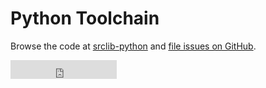# Python Toolchain

Browse the code at [srclib-python](https://sourcegraph.com/sourcegraph/srclib-python) and [file issues on GitHub](https://github.com/sourcegraph/srclib-python).

<iframe src="http://ghbtns.com/github-btn.html?user=sourcegraph&repo=srclib-python&type=watch&count=true&size=large"
  allowtransparency="true" frameborder="0" scrolling="0" width="170" height="30"></iframe>

